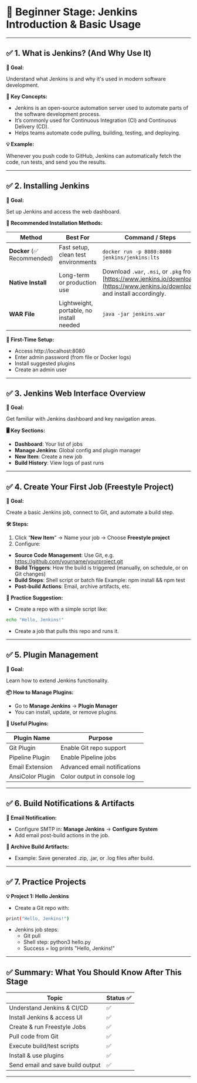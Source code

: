 # 🔰 Beginner Stage: Jenkins Introduction & Basic Usage

---

## ✅ 1. What is Jenkins? (And Why Use It)

**🎯 Goal:**

Understand what Jenkins is and why it's used in modern software development.

**📌 Key Concepts:**

- Jenkins is an open-source automation server used to automate parts of the software development process.
- It’s commonly used for Continuous Integration (CI) and Continuous Delivery (CD).
- Helps teams automate code pulling, building, testing, and deploying.

**💡 Example:**

Whenever you push code to GitHub, Jenkins can automatically fetch the code, run tests, and send you the results.

---

## ✅ 2. Installing Jenkins

**🎯 Goal:**

Set up Jenkins and access the web dashboard.

**🔧 Recommended Installation Methods:**

| Method | Best For | Command / Steps |
| --- | --- | --- |
| **Docker** (✅ Recommended) | Fast setup, clean test environments      | `docker run -p 8080:8080 jenkins/jenkins:lts` |
| **Native Install**          | Long-term or production use              | Download `.war`, `.msi`, or `.pkg` from [https://www.jenkins.io/download](https://www.jenkins.io/download) and install accordingly. |
| **WAR File**                | Lightweight, portable, no install needed | `java -jar jenkins.war` |

**🚀 First-Time Setup:**

- Access http://localhost:8080
- Enter admin password (from file or Docker logs)
- Install suggested plugins
- Create an admin user

---

## ✅ 3. Jenkins Web Interface Overview

**🎯 Goal:**

Get familiar with Jenkins dashboard and key navigation areas.

**🖥️ Key Sections:**

- **Dashboard**: Your list of jobs
- **Manage Jenkins**: Global config and plugin manager
- **New Item**: Create a new job
- **Build History**: View logs of past runs

---

## ✅ 4. Create Your First Job (Freestyle Project)

**🎯 Goal:**

Create a basic Jenkins job, connect to Git, and automate a build step.

**🛠 Steps:**

1. Click “**New Item**” → Name your job → Choose **Freestyle project**
2. Configure:
- **Source Code Management**: Use Git, e.g. https://github.com/yourname/yourproject.git
- **Build Triggers**: How the build is triggered (manually, on schedule, or on Git changes)
- **Build Steps**: Shell script or batch file Example: npm install && npm test
- **Post-build Actions**: Email, archive artifacts, etc.

**🧪 Practice Suggestion:**

- Create a repo with a simple script like:
```bash
echo "Hello, Jenkins!"
```
- Create a job that pulls this repo and runs it.

---

## ✅ 5. Plugin Management

**🎯 Goal:**

Learn how to extend Jenkins functionality.

**📦 How to Manage Plugins:**

- Go to **Manage Jenkins** → **Plugin Manager**
- You can install, update, or remove plugins.

**🔌 Useful Plugins:**

| Plugin Name      | Purpose                      |
| ---------------- | ---------------------------- |
| Git Plugin       | Enable Git repo support      |
| Pipeline Plugin  | Enable Pipeline jobs         |
| Email Extension  | Advanced email notifications |
| AnsiColor Plugin | Color output in console log  |

---

## ✅ 6. Build Notifications & Artifacts

**📧 Email Notification:**

- Configure SMTP in: **Manage Jenkins** → **Configure System**
- Add email post-build actions in the job.


**📂 Archive Build Artifacts:**

- Example: Save generated .zip, .jar, or .log files after build.

---

## ✅ 7. Practice Projects

**💡 Project 1: Hello Jenkins**

- Create a Git repo with:
```bash
print("Hello, Jenkins!")
```
- Jenkins job steps:
  - Git pull
  - Shell step: python3 hello.py
  - Success = log prints "Hello, Jenkins!"

---

## ✅ Summary: What You Should Know After This Stage

| Topic                            | Status ✅ |
| -------------------------------- | -------- |
| Understand Jenkins & CI/CD       | ✅        |
| Install Jenkins & access UI      | ✅        |
| Create & run Freestyle Jobs      | ✅        |
| Pull code from Git               | ✅        |
| Execute build/test scripts       | ✅        |
| Install & use plugins            | ✅        |
| Send email and save build output | ✅        |

---
